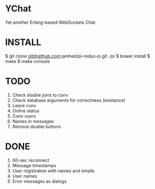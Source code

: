 YChat
=====

Yet another Erlang-based WebSockets Chat.

INSTALL
=======

$ git clone git@github.com:jamhed/pi-redux-js.git ./pi
$ bower install
$ make
$ make console

TODO
====

1. Check double joins to conv
2. Check database arguments for correctness (existance)
3. Leave conv
4. Online status
5. Conv users
6. Names in messages
7. Remove double buttons

DONE
====
1. 60-sec reconnect
2. Message timestamps
3. User registration with names and emails
4. User names
5. Error messages as dialogs

